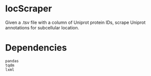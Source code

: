 # locScraper
Given a .tsv file with a column of Uniprot protein IDs, scrape Uniprot annotations for subcellular location.

# Dependencies
```
pandas
tqdm
lxml
```
